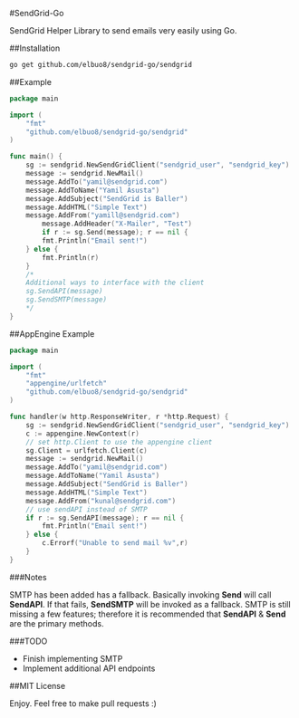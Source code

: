 #SendGrid-Go

SendGrid Helper Library to send emails very easily using Go.

##Installation

```bash
go get github.com/elbuo8/sendgrid-go/sendgrid
```

##Example

```Go
package main

import (
	"fmt"
	"github.com/elbuo8/sendgrid-go/sendgrid"
)

func main() {
	sg := sendgrid.NewSendGridClient("sendgrid_user", "sendgrid_key")
	message := sendgrid.NewMail()
	message.AddTo("yamil@sendgrid.com")
	message.AddToName("Yamil Asusta")
	message.AddSubject("SendGrid is Baller")
	message.AddHTML("Simple Text")
	message.AddFrom("yamill@sendgrid.com")
        message.AddHeader("X-Mailer", "Test")
        if r := sg.Send(message); r == nil {
		fmt.Println("Email sent!")
	} else {
		fmt.Println(r)
	}
	/*
	Additional ways to interface with the client
	sg.SendAPI(message)
	sg.SendSMTP(message)
	*/
}

```

##AppEngine Example

```Go
package main

import (
	"fmt"
	"appengine/urlfetch"
	"github.com/elbuo8/sendgrid-go/sendgrid"
)

func handler(w http.ResponseWriter, r *http.Request) {
	sg := sendgrid.NewSendGridClient("sendgrid_user", "sendgrid_key")
	c := appengine.NewContext(r)
	// set http.Client to use the appengine client
	sg.Client = urlfetch.Client(c)
	message := sendgrid.NewMail()
	message.AddTo("yamil@sendgrid.com")
	message.AddToName("Yamil Asusta")
	message.AddSubject("SendGrid is Baller")
	message.AddHTML("Simple Text")
	message.AddFrom("kunal@sendgrid.com")
	// use sendAPI instead of SMTP
	if r := sg.SendAPI(message); r == nil {
		fmt.Println("Email sent!")
	} else {
		c.Errorf("Unable to send mail %v",r)
	}
}

```


###Notes

SMTP has been added has a fallback. Basically invoking **Send** will call **SendAPI**. If that fails, **SendSMTP** will be invoked as a fallback. SMTP is still missing a few features; therefore it is recommended that **SendAPI** & **Send** are the primary methods.


###TODO

* Finish implementing SMTP
* Implement additional API endpoints

##MIT License

Enjoy. Feel free to make pull requests :)
